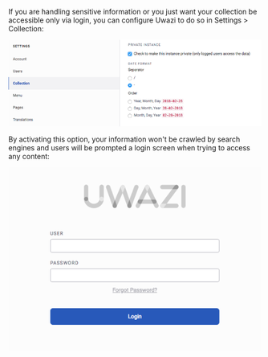 If you are handling sensitive information or you just want your collection be accessible only via login, you can configure Uwazi to do so in Settings > Collection:

![](https://github.com/huridocs/uwazi-assets/raw/master/wiki/screenshots/private-collection.png)

By activating this option, your information won't be crawled by search engines and users will be prompted a login screen when trying to access any content:

![](https://github.com/huridocs/uwazi-assets/raw/master/wiki/screenshots/login-screen.png)